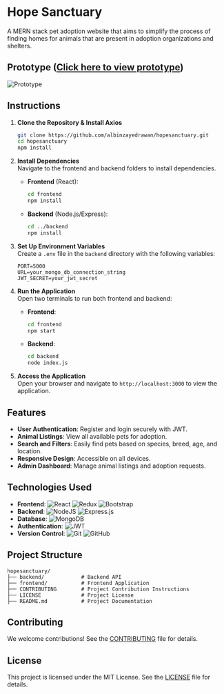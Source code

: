 # Hope Sanctuary

A MERN stack pet adoption website that aims to simplify the process of finding homes for animals that are present in adoption organizations and shelters.

## Prototype ([Click here to view prototype](https://www.figma.com/proto/yzr3Eu2ofZpj0sE7i9X94T/Prototype?node-id=22-5&node-type=canvas&t=eDp9Pvd3tUS5nhLi-1&scaling=contain&content-scaling=fixed&page-id=0%3A1&starting-point-node-id=22%3A5))

![Prototype](https://github.com/user-attachments/assets/e1104c54-df27-429f-b82e-50aa7982f2d4)

## Instructions

1. **Clone the Repository & Install Axios**  

   ```bash
   git clone https://github.com/albinzayedrawan/hopesanctuary.git
   cd hopesanctuary
   npm install
   ```

2. **Install Dependencies**  
   Navigate to the frontend and backend folders to install dependencies.  
   - **Frontend** (React):  
  
     ```bash
     cd frontend
     npm install
     ```

   - **Backend** (Node.js/Express):  
  
     ```bash
     cd ../backend
     npm install
     ```

3. **Set Up Environment Variables**  
   Create a `.env` file in the `backend` directory with the following variables:  

   ```env
   PORT=5000
   URL=your_mongo_db_connection_string
   JWT_SECRET=your_jwt_secret
   ```

4. **Run the Application**  
   Open two terminals to run both frontend and backend:  
   - **Frontend**:

     ```bash
     cd frontend
     npm start
     ```

   - **Backend**:  
  
     ```bash
     cd backend
     node index.js
     ```

5. **Access the Application**  
   Open your browser and navigate to `http://localhost:3000` to view the application.

## Features

- **User Authentication**: Register and login securely with JWT.
- **Animal Listings**: View all available pets for adoption.
- **Search and Filters**: Easily find pets based on species, breed, age, and location.
- **Responsive Design**: Accessible on all devices.
- **Admin Dashboard**: Manage animal listings and adoption requests.

## Technologies Used

- **Frontend**: ![React](https://img.shields.io/badge/react-%2320232a.svg?style=for-the-badge&logo=react&logoColor=%2361DAFB) ![Redux](https://img.shields.io/badge/redux-%23593d88.svg?style=for-the-badge&logo=redux&logoColor=white) ![Bootstrap](https://img.shields.io/badge/Bootstrap-7952B3?style=for-the-badge&logo=bootstrap&logoColor=white)
- **Backend**: ![NodeJS](https://img.shields.io/badge/node.js-6DA55F?style=for-the-badge&logo=node.js&logoColor=white) ![Express.js](https://img.shields.io/badge/express.js-%23404d59.svg?style=for-the-badge&logo=express&logoColor=%2361DAFB)
- **Database**: ![MongoDB](https://img.shields.io/badge/MongoDB-%234ea94b.svg?style=for-the-badge&logo=mongodb&logoColor=white)
- **Authentication**: ![JWT](https://img.shields.io/badge/JWT-black?style=for-the-badge&logo=JSON%20web%20tokens)
- **Version Control**: ![Git](https://img.shields.io/badge/Git-F05032?style=for-the-badge&logo=git&logoColor=white) ![GitHub](https://img.shields.io/badge/GitHub-181717?style=for-the-badge&logo=github&logoColor=white)

## Project Structure

```plaintext
hopesanctuary/
├── backend/            # Backend API
├── frontend/           # Frontend Application
├── CONTRIBUTING        # Project Contribution Instructions
├── LICENSE             # Project License
├── README.md           # Project Documentation
```

## Contributing

We welcome contributions! See the [CONTRIBUTING](CONTRIBUTING) file for details.

## License

This project is licensed under the MIT License. See the [LICENSE](LICENSE) file for details.
